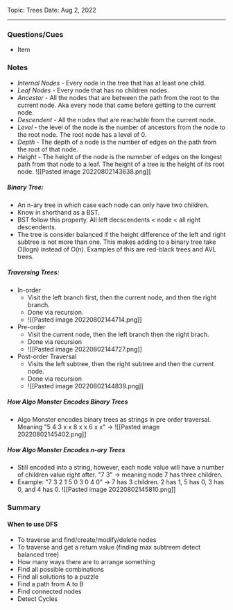 
Topic: Trees
Date: Aug 2, 2022

---

### Questions/Cues
- Item
### Notes
- *Internal Nodes* - Every node in the tree that has at least one child.
- *Leaf Nodes* - Every node that has no children nodes.
- *Ancestor* - All the nodes that are between the path from the root to the current node. Aka every node that came before getting to the current node.
- *Descendent* - All the nodes that are reachable from the current node.
- *Level* - the level of the node is the number of ancestors from the node to the root node. The root node has a level of 0.
- *Depth* - The depth of a node is the number of edges on the path from the root of that node.
- *Height* - The height of the node is the numnber of edges on the longest path from that node to a leaf. The height of a tree is the height of its root node.
![[Pasted image 20220802143638.png]]

##### Binary Tree:
- An n-ary tree in which case each node can only have two children.
- Know in shorthand as a BST.
- BST follow this property. All left decscendents < node < all right descendents.
- The tree is consider balanced if the height difference of the left and right subtree is not more than one. This makes adding to a binary tree take O(logn) instead of O(n). Examples of this are red-black trees and AVL trees.

##### Traversing Trees:
- In-order
	- Visit the left branch first, then the current node, and then the right branch.
	- Done via recursion.
	- ![[Pasted image 20220802144714.png]]
- Pre-order
	- Visit the current node, then the left branch then the right brach.
	- Done via recursion
	- ![[Pasted image 20220802144727.png]]
- Post-order Traversal
	- Visits the left subtree, then the right subtree and then the current node.
	- Done via recursion 
	- ![[Pasted image 20220802144839.png]]

##### How Algo Monster Encodes Binary Trees
- Algo Monster encodes binary trees as strings in pre order traversal. Meaning "5 4 3 x x 8 x x 6 x x" ->
![[Pasted image 20220802145402.png]]

##### How Algo Monster Encodes n-ary Trees
- Still encoded into a string, however, each node value will have a number of children value right after. "7 3" -> meaning node 7 has three children.
- Example: "7 3 2 1 5 0 3 0 4 0" -> 7 has 3 children. 2 has 1, 5 has 0, 3 has 0, and 4 has 0.
![[Pasted image 20220802145810.png]]
### Summary
#### When to use DFS
- To traverse and find/create/modify/delete nodes
- To traverse and get a return value (finding max subtreem detect balanced tree)
- How many ways there are to arrange something
- Find all possible combinations
- Find all solutions to a puzzle
- Find a path from A to B
- Find connected nodes
- Detect Cycles